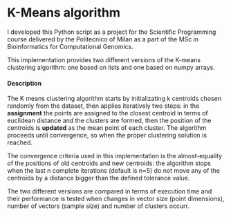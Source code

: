 # K-Means algorithm

I developed this Python script as a project for the Scientific Programming course delivered by the Politecnico of Milan as a part of the MSc in Bioinformatics for Computational Genomics.

This implementation provides two different versions of the K-means clustering algorithm: one based on lists and one based on numpy arrays.

#### Description
The K means clustering algorithm starts by initializating k centroids chosen randomly from the dataset, then applies iteratively two steps: in the **assignment** the points are assigned to the closest centroid in terms of euclidean distance and the clusters are formed, then the position of the centroids is **updated** as the mean point of each cluster. The algorithm proceeds until convergence, so when the proper clustering solution is reached.

The convergence criteria used in this implementation is the almost-equality of the positions of old centroids and new centroids: the algorithm stops when the last n complete iterations (default is n=5) do not move any of the centroids by a distance bigger than the defined tolerance value.

The two different versions are compared in terms of execution time and their performance is tested when changes in vector size (point dimensions), number of vectors (sample size) and number of clusters occurr. 

